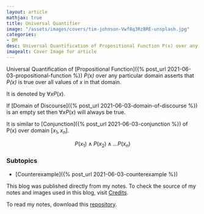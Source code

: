 ```yaml
---
layout: article
mathjax: true
title: Universal Quantifier
image: "/assets/images/covers/tim-johnson-Vwf8q3RzBRE-unsplash.jpg"
categories:
- DM
desc: Universal Quantification of Propositional Function P(x) over any particular domain asserts that P(x) is true over all values of x in that domain. 
imagealt: Cover Image for article
---
```


Universal Quantification of [Propositional Function]({% post_url 2021-06-03-propositional-function %}) *P(x)* over any particular domain asserts that *P(x)* is true over all values of *x* in that domain.

It is denoted by $\forall xP(x)$.





















































































































































































































































































































































































































If [Domain of Discourse]({% post_url 2021-06-03-domain-of-discourse %}) is an empty set then $\forall xP(x)$ will always be true.





















































































































































































































































































































































































































It is similar to [Conjunction]({% post_url 2021-06-03-conjunction %}) of P(x) over domain [$x_1, x_n$].




















































































































































































































































































































































































































$$P(x_1) \wedge P(x_2) \wedge \dots P(x_n)$$





















































































































































































































































































































































































































### Subtopics
- [Counterexample]({% post_url 2021-06-03-counterexample %})

This blog was published directly from my notes.
To check the source of my notes and images used in this blog, visit <a href="/credits.html" target="_blank">Credits</a>.

To read my notes, download this <a href="https://github.com/bovem/CS" target="blank">repository</a>.
